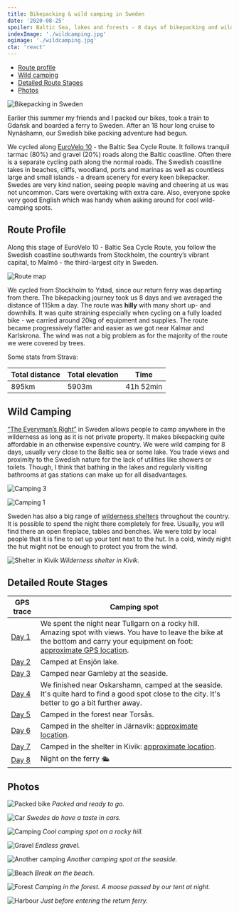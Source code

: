 ```yaml
---
title: Bikepacking & wild camping in Sweden
date: '2020-08-25'
spoiler: Baltic Sea, lakes and forests - 8 days of bikepacking and wild camping adventure.
indexImage: './wildcamping.jpg'
ogimage: './wildcamping.jpg'
cta: 'react'
---
```


* [Route profile](#route-profile)
* [Wild camping](#wild-camping)
* [Detailed Route Stages](#detailed-route-stages)
* [Photos](#photos)

![Bikepacking in Sweden](./wildcamping.jpg)

Earlier this summer my friends and I packed our bikes, took a train to Gdańsk and boarded a ferry to Sweden. After an 18 hour long cruise to Nynäshamn, our Swedish bike packing adventure had begun. 

We cycled along [EuroVelo 10](https://en.eurovelo.com/ev10) - the Baltic Sea Cycle Route. It follows tranquil tarmac (80%) and gravel (20%) roads along the Baltic coastline. Often there is a separate cycling path along the normal roads. The Swedish coastline takes in beaches, cliffs, woodland, ports and marinas as well as countless large and small islands - a dream scenery for every keen bikepacker. Swedes are very kind nation, seeing people waving and cheering at us was not uncommon. Cars were overtaking with extra care. Also, everyone spoke very good English which was handy when asking around for cool wild-camping spots.

## Route Profile

Along this stage of EuroVelo 10 - Baltic Sea Cycle Route, you follow the Swedish coastline southwards from Stockholm, the country’s vibrant capital, to Malmö - the third-largest city in Sweden.

![Route map](./route-map.jpg)

We cycled from Stockholm to Ystad, since our return ferry was departing from there. The bikepacking journey took us 8 days and we averaged the distance of 115km a day. The route was **hilly** with many short up- and downhills. It was quite straining especially when cycling on a fully loaded bike - we carried around 20kg of equipment and supplies. The route became progressively flatter and easier as we got near Kalmar and Karlskrona. The wind was not a big problem as for the majority of the route we were covered by trees. 

Some stats from Strava:

| Total distance | Total elevation | Time      |
|----------------|-----------------|-----------|
| 895km          | 5903m           | 41h 52min |


## Wild Camping

[“The Everyman’s Right”](https://en.wikipedia.org/wiki/Freedom_to_roam) in Sweden allows people to camp anywhere in the wilderness as long as it is not private property. It makes bikepacking quite affordable in an otherwise expensive country. We were wild camping for 8 days, usually very close to the Baltic sea or some lake. You trade views and proximity to the Swedish nature for the lack of utilities like showers or toilets. Though, I think that bathing in the lakes and regularly visiting bathrooms at gas stations can make up for all disadvantages.

![Camping 3](./camping3.jpg)

![Camping 1](./camping1.jpg)

Sweden has also a big range of [wilderness shelters](https://www.gone71.com/shelters-in-sweden/) throughout the country. It is possible to spend the night there completely for free. Usually, you will find there an open fireplace, tables and benches. We were told by local people that it is fine to set up your tent next to the hut. In a cold, windy night the hut might not be enough to protect you from the wind.

![Shelter in Kivik](./kivik-shelter.jpg)
*Wilderness shelter in Kivik.*


## Detailed Route Stages

| GPS trace                                             | Camping spot                                                                                                                                                                                             |
|-------------------------------------------------------|----------------------------------------------------------------------------------------------------------------------------------------------------------------------------------------------------------|
| [Day 1](https://www.strava.com/activities/3884215700) | We spent the night near Tullgarn on a rocky hill. Amazing spot with views. You have to leave the bike at the bottom and carry your equipment on foot: [approximate GPS location](https://bit.ly/2FVUD3L). |
| [Day 2](https://www.strava.com/activities/3889586064) | Camped at Ensjön lake.                                                                                                                                                                                   |
| [Day 3](https://www.strava.com/activities/3893201117) | Camped near Gamleby at the seaside.                                                                                                                                                                      |
| [Day 4](https://www.strava.com/activities/3898173911) | We finished near Oskarshamn, camped at the seaside. It's quite hard to find a good spot close to the city. It's better to go a bit further away.                                                         |
| [Day 5](https://www.strava.com/activities/3903372251) | Camped in the forest near Torsås.                                                                                                                                                                        |
| [Day 6](https://www.strava.com/activities/3907739263) | Camped in the shelter in Järnavik: [approximate location](https://www.google.com/maps/dir//56.174592000000004,15.079513000000002).                                                                        |
| [Day 7](https://www.strava.com/activities/3912610094) | Camped in the shelter in Kivik: [approximate location](https://www.google.com/maps/dir//55.6865063,14.2337752/@55.6765303,14.0841077,12z).                                                                |
| [Day 8](https://www.strava.com/activities/3916179399) | Night on the ferry 🛳                                                                                                                                                                                    |
## Photos

![Packed bike](./photos-packed-bike.jpg)
*Packed and ready to go.*

![Car](./photos-car.jpg)
*Swedes do have a taste in cars.*

![Camping](./photos-camping.jpg)
*Cool camping spot on a rocky hill.*

![Gravel](./photos-gravel.jpg)
*Endless gravel.*

![Another camping](./photos-another-camping.jpg)
*Another camping spot at the seaside.*

![Beach](./photos-beach.jpg)
*Break on the beach.*

![Forest](./photos-forest.jpg)
*Camping in the forest. A moose passed by our tent at night.*

![Harbour](./photos-harbour.jpg)
*Just before entering the return ferry.*